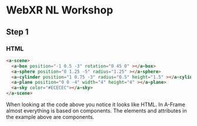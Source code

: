 # WebXR NL Workshop
## Step 1
### HTML

``` html 
<a-scene>​
  <a-box position="-1 0.5 -3" rotation="0 45 0" ></a-box>​
  <a-sphere position="0 1.25 -5" radius="1.25" ></a-sphere>​
  <a-cylinder position="1 0.75 -3" radius="0.5" height="1.5" ></a-cylinder>​
  <a-plane position="0 0 -4" width="4" height="4" ></a-plane>​
  <a-sky color="#ECECEC"></a-sky>​
</a-scene>​
```

When looking at the code above you notice it looks like HTML. In A-Frame almost everything is based on components. The elements and attributes in the example above are components.

